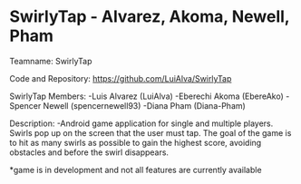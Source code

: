 # SwirlyTap - Alvarez, Akoma, Newell, Pham

Teamname:  SwirlyTap

Code and Repository:  https://github.com/LuiAlva/SwirlyTap

SwirlyTap Members:
-Luis Alvarez (LuiAlva)
-Eberechi Akoma (EbereAko)
-Spencer Newell (spencernewell93)
-Diana Pham (Diana-Pham)

Description:
-Android game application for single and multiple players.  Swirls pop up on the screen that the user must tap.  The goal of the game is to hit as many swirls as possible to gain the highest score, avoiding obstacles and before the swirl disappears.

*game is in development and not all features are currently available
